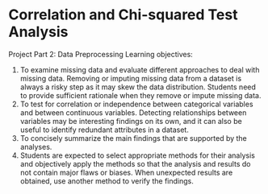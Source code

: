 # Correlation and Chi-squared Test Analysis

Project Part 2: Data Preprocessing
Learning objectives:

1. To examine missing data and evaluate different approaches to deal with missing data. Removing or imputing missing data from a dataset is always a risky step as it may skew the data distribution. Students need to provide sufficient rationale when they remove or impute missing data. 
2. To test for correlation or independence between categorical variables and between continuous variables.  Detecting relationships between variables may be interesting findings on its own, and it can also be useful to identify redundant attributes in a dataset. 
3. To concisely summarize the main findings that are supported by the analyses.  
4. Students are expected to select appropriate methods for their analysis and objectively apply the methods so that the analysis and results do not contain major flaws or biases.  When unexpected results are obtained, use another method to verify the findings. 
